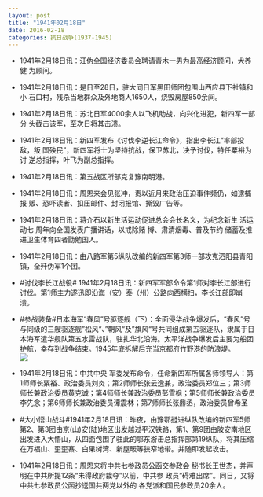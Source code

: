 ```yaml
---
layout: post
title: "1941年02月18日"
date: 2016-02-18
categories: 抗日战争(1937-1945)
---
```


<meta name="referrer" content="no-referrer" />

- 1941年2月18日讯：汪伪全国经济委员会聘请青木一男为最高经济顾问，犬养健 为顾问。 

- 1941年2月18日讯：是日至28日，驻大同日军黑田师团包围山西应县下社镇和小 石口村，残杀当地群众及外地商人1650人，烧毁房屋850余间。 

- 1941年2月18日讯：苏北日军4000余人以飞机助战，向兴化进犯，新四军一部分 头截击该军，至次日将其击溃。 

- 1941年2月18日讯：新四军发布《讨伐李逆长江命令》，指出李长江“率部投敌，叛 国殃民”，新四军将士为坚持抗战，保卫苏北，决予讨伐，特任粟裕为讨 逆总指挥，叶飞为副总指挥。 

- 1941年2月18日讯：第五战区所部克复豫南明港。 

- 1941年2月18日讯：周恩来会见张冲，责以近月来政治压迫事件频仍，如逮捕报 贩、恐吓读者、扣压邮件、封闭报馆、撕毁广告等。 

- 1941年2月18日讯：蒋介石以新生活运动促进总会会长名义，为纪念新生 活运动七 周年向全国发表广播讲话，以戒除赌 博、肃清烟毒、普及节约 储蓄及推进卫生体育四者勖勉国人。 

- 1941年2月18日讯：由八路军第5纵队改编的新四军第3师一部攻克泗阳县青阳镇，全歼伪军1个团。 

- #讨伐李长江战役# 1941年2月18日讯：新四军军部命令第1师对李长江部进行讨伐。第1师主力遂迅即沿海（安）泰（州）公路向西横扫，李长江部即崩溃。 

- #参战装备#日本海军“春风”号驱逐舰（下）：全面侵华战争爆发后，“春风”号与同级的三艘驱逐舰”松风“、”朝风“及”旗风“号共同组成第五驱逐队，隶属于日本海军遣华舰队第五水雷战队，驻扎华北沿海。太平洋战争爆发后主要为船团护航，幸存到战争结束。1945年底拆解后充当京都府竹野港的防浪堤。 <br/><img src="https://ww1.sinaimg.cn/large/aca367d8jw1f139bv2qr1j20ci08nab6.jpg" />

- 1941年2月18日讯：中共中央 军委发布命令，任命新四军所属各师领导人：第1师师长粟裕、政治委员刘炎；第2师师长张云逸兼，政治委员郑位三；第3师师长兼政治委员黄克诚；第4师师长兼政治委员彭雪枫；第5师师长兼政治委员李先念；第6师师长兼政治委员谭震林；第7师师长张鼎丞，政治委员曾希圣 

- #大小悟山战斗#1941年2月18日讯：昨夜，由豫鄂挺进纵队改编的新四军5师第2、第3团由京(山)安(陆)地区出发越过平汉铁路，第1、第9团由陂安南地区出发进入大悟山，从四面包围了驻此的鄂东游击总指挥部第19纵队，将其压缩在万福山、歪歪寨、白果树湾、新屋畈等狭窄地带。并随即发起攻击。 

- 1941年2月18日讯：周恩来将中共七参政员公函交参政会 秘书长王世杰，并声明在中共所提12条“未得政府裁夺”以前，中共参 政员“碍难出席”。同日，又将中共七参政员公函抄送国共两党以外的 各党派和国民参政员20余人。 

